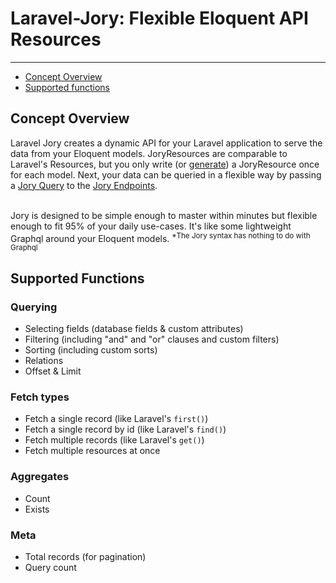 # Laravel-Jory: Flexible Eloquent API Resources

---

- [Concept Overview](#concept-overview)
- [Supported functions](#supported-functions)

<a name="concept-overview"></a>
## Concept Overview
Laravel Jory creates a dynamic API for your Laravel application to serve the data from your Eloquent models.
JoryResources are comparable to Laravel's Resources, but you only write (or [generate](/{{route}}/{{version}}/generator)) a JoryResource once for each model. Next, your data can be queried in a flexible way by passing a [Jory Query](/{{route}}/{{version}}/query_introduction) to the [Jory Endpoints](/{{route}}/{{version}}/endpoints).

<br>
Jory is designed to be simple enough to master within minutes but flexible enough to fit 95% of your daily use-cases. It's like some lightweight Graphql around your Eloquent models. <sup>*The Jory syntax has nothing to do with Graphql</sup>

<a name="supported-functions"></a>
## Supported Functions
### Querying
- Selecting fields (database fields & custom attributes)
- Filtering (including "and" and "or" clauses and custom filters)
- Sorting (including custom sorts)
- Relations
- Offset & Limit

### Fetch types
- Fetch a single record (like Laravel's ```first()```)
- Fetch a single record by id (like Laravel's ```find()```)
- Fetch multiple records (like Laravel's ```get()```)
- Fetch multiple resources at once

### Aggregates
- Count
- Exists

### Meta
- Total records (for pagination)
- Query count

